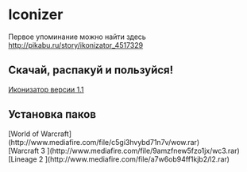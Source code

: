 # Iconizer
Первое упоминание можно найти здесь http://pikabu.ru/story/ikonizator_4517329

## Скачай, распакуй и пользуйся!
[Иконизатор версии 1.1](http://www.mediafire.com/file/l04mcf8tgcef2d7/Iconizer1_1.rar)
## Установка паков
<dt>[World of Warcraft](http://www.mediafire.com/file/c5gi3hvybd71n7v/wow.rar)</dt>
<dt>[Warcraft 3 ](http://www.mediafire.com/file/9amzfnew5fzo1jx/wc3.rar)</dt>
<dt>[Lineage 2 ](http://www.mediafire.com/file/a7w6ob94ff1kjb2/l2.rar)</dt>
